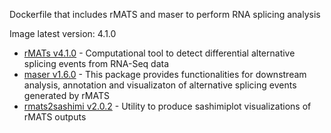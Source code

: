 Dockerfile that includes rMATS and maser to perform RNA splicing analysis

Image latest version: 4.1.0

- [rMATs v4.1.0](https://github.com/Xinglab/rmats-turbo) - Computational tool to detect differential alternative splicing events from RNA-Seq data
- [maser v1.6.0](https://www.bioconductor.org/packages/release/bioc/html/maser.html) - This package provides functionalities for downstream analysis, annotation and visualizaton of alternative splicing events generated by rMATS
- [rmats2sashimi v2.0.2](https://github.com/Xinglab/rmats2sashimiplot) - Utility to produce sashimiplot visualizations of rMATS outputs
